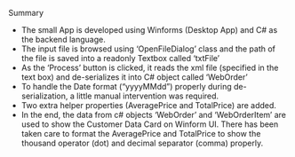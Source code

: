 Summary
-	The small App is developed using Winforms (Desktop App) and C# as the backend language. 
-	The input file is browsed using ‘OpenFileDialog’ class and the path of the file is saved into a readonly Textbox called ‘txtFile’
-	As the ‘Process’ button is clicked, it reads the xml file (specified in the text box) and de-serializes it into C# object called ‘WebOrder’
-	To handle the Date format (“yyyyMMdd”) properly during de-serialization, a little manual intervention was required. 
-	Two extra helper properties (AveragePrice and TotalPrice) are added.
-	In the end, the data from c# objects ‘WebOrder’ and ‘WebOrderItem’ are used to show the Customer Data Card on Winform UI. There has been taken care to format the AveragePrice and TotalPrice to show the thousand operator (dot) and decimal separator (comma) properly.
